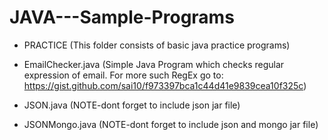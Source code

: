 # JAVA---Sample-Programs

- PRACTICE (This folder consists of basic java practice programs)
- EmailChecker.java  (Simple Java Program which checks regular expression of email. For more such RegEx go to: https://gist.github.com/sai10/f973397bca1c44d41e9839cea10f325c)

- JSON.java (NOTE-dont forget to include json jar file)
- JSONMongo.java (NOTE-dont forget to include json and mongo jar file)
